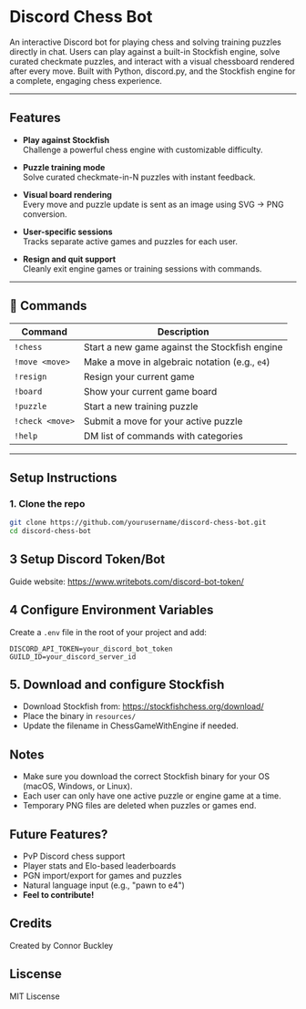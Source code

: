 # Discord Chess Bot

An interactive Discord bot for playing chess and solving training puzzles directly in chat. Users can play against a built-in Stockfish engine, solve curated checkmate puzzles, and interact with a visual chessboard rendered after every move. Built with Python, discord.py, and the Stockfish engine for a complete, engaging chess experience.

---

## Features

- **Play against Stockfish**  
  Challenge a powerful chess engine with customizable difficulty.

- **Puzzle training mode**  
  Solve curated checkmate-in-N puzzles with instant feedback.

- **Visual board rendering**  
  Every move and puzzle update is sent as an image using SVG → PNG conversion.

- **User-specific sessions**  
  Tracks separate active games and puzzles for each user.

- **Resign and quit support**  
  Cleanly exit engine games or training sessions with commands.

---

## 💬 Commands

| Command         | Description                                      |
|-----------------|--------------------------------------------------|
| `!chess`        | Start a new game against the Stockfish engine    |
| `!move <move>`  | Make a move in algebraic notation (e.g., `e4`)   |
| `!resign`       | Resign your current game                         |
| `!board`        | Show your current game board                     |
| `!puzzle`       | Start a new training puzzle                      |
| `!check <move>` | Submit a move for your active puzzle             |
| `!help`         | DM list of commands with categories              |

---

## Setup Instructions

### 1. Clone the repo

```bash
git clone https://github.com/yourusername/discord-chess-bot.git
cd discord-chess-bot
```

## 3 Setup Discord Token/Bot
Guide website: https://www.writebots.com/discord-bot-token/


## 4 Configure Environment Variables

Create a `.env` file in the root of your project and add:

```env
DISCORD_API_TOKEN=your_discord_bot_token
GUILD_ID=your_discord_server_id
```

## 5. Download and configure Stockfish
  - Download Stockfish from: https://stockfishchess.org/download/
  - Place the binary in `resources/`
  - Update the filename in ChessGameWithEngine if needed.

## Notes
- Make sure you download the correct Stockfish binary for your OS (macOS, Windows, or Linux).
- Each user can only have one active puzzle or engine game at a time.
- Temporary PNG files are deleted when puzzles or games end.

## Future Features?
- PvP Discord chess support
- Player stats and Elo-based leaderboards
- PGN import/export for games and puzzles
- Natural language input (e.g., "pawn to e4")
- **Feel  to contribute!**

## Credits
Created by Connor Buckley

## Liscense
MIT Liscense
